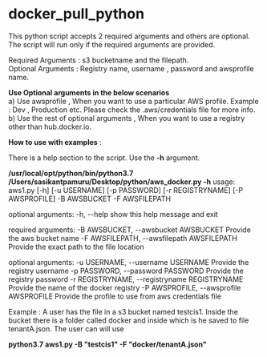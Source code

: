 # docker_pull_python

This python script accepts 2 required arguments and others are optional. The script will run only if the required arguments are provided. 

Required Arguments : s3 bucketname and the filepath. </br>
Optional Arguments : Registry name, username , password and awsprofile name.

**Use Optional arguments in the below scenarios** </br>
a) Use awsprofile , When you want to use a particular AWS profile. Example : Dev , Production etc. Please check the .aws/credentials file for more info. </br>
b) Use the rest of optional arguments , When you want to use a registry other than hub.docker.io. </br>


**How to use with examples** :

There is a help section to the script. Use the **-h** argument. 

**/usr/local/opt/python/bin/python3.7 /Users/sasikantpamuru/Desktop/python/aws_docker.py **-h****
usage: aws1.py [-h] [-u USERNAME] [-p PASSWORD] [-r REGISTRYNAME]
               [-P AWSPROFILE] -B AWSBUCKET -F AWSFILEPATH

optional arguments:
  -h, --help            show this help message and exit

required arguments:
  -B AWSBUCKET, --awsbucket AWSBUCKET
                        Provide the aws bucket name
  -F AWSFILEPATH, --awsfilepath AWSFILEPATH
                        Provide the exact path to the file location

optional arguments:
  -u USERNAME, --username USERNAME
                        Provide the registry username
  -p PASSWORD, --password PASSWORD
                        Provide the registry password
  -r REGISTRYNAME, --registryname REGISTRYNAME
                        Provide the name of the docker registry
  -P AWSPROFILE, --awsprofile AWSPROFILE
                        Provide the profile to use from aws credentials file


Example : 
A user has the file in a s3 bucket named testcis1. Inside the bucket there is a folder called docker and inside which is he saved to file tenantA.json. The user can will use

**python3.7 aws1.py -B "testcis1" -F "docker/tenantA.json"**


